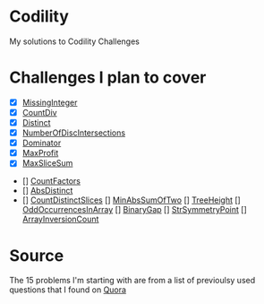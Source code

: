 # Codility
My solutions to Codility Challenges

# Challenges I plan to cover
- [x] [MissingInteger](https://codility.com/c/intro/demo6BVXVY-CGJ)
- [x] [CountDiv](https://codility.com/c/intro/demoX9JSRZ-QQG)
- [x] [Distinct](https://codility.com/c/intro/demoU6SZNX-38Z)
- [x] [NumberOfDiscIntersections](https://codility.com/c/intro/demoMH82Z4-QKM)
- [x] [Dominator](https://codility.com/c/intro/demoZUVD57-U7D)
- [x] [MaxProfit](https://codility.com/c/intro/demoCEAQSR-XEZ)
- [x] [MaxSliceSum](https://codility.com/c/intro/demoP4TUSK-WWZ)
- [] [CountFactors](https://codility.com/c/intro/demoPW3H22-QNC)
- [] [AbsDistinct](https://codility.com/c/intro/demoTYRQTX-B25)
- [] [CountDistinctSlices](https://codility.com/c/intro/demo3UPJJN-JFS)
[] [MinAbsSumOfTwo](https://codility.com/c/intro/demoR6Z92U-2U2)
[] [TreeHeight](https://codility.com/c/intro/demoDGKJZ9-6GM)
[] [OddOccurrencesInArray](https://codility.com/c/intro/demoHP5ZER-V38)
[] [BinaryGap](https://codility.com/c/intro/demoX5TN4R-4MB)
[] [StrSymmetryPoint](https://codility.com/c/intro/demoSV6VNG-JN5)
[] [ArrayInversionCount](https://codility.com/c/intro/demo8FZFMR-FY4)

# Source
The 15 problems I'm starting with are from a list of previoulsy used questions that I found on [Quora](http://www.quora.com/What-is-Codility-and-how-can-one-make-the-best-use-of-it)
